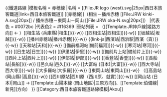 {{鐵道路線
|模板名稱 = 赤穗線
|名稱 = [[File:JR logo (west).svg|25px|西日本旅客鐵道|link=西日本旅客鐵道]] [[赤穗線]]（相生－播州赤穗 [[File:JRW kinki-A.svg|20px]] / 播州赤穗－東岡山－岡山 [[File:JRW oka-N.svg|20px]]）
|代表色 = #0072bc
|代表色2 = #f16369
|車站列表 = （[[Template:JR神戶線|姬路方向]] ← ）[[相生站 (兵庫縣)|相生]]{{-w}} [[西相生站|西相生]]{{-w}} [[坂越站|坂越]]{{-w}} [[播州赤穗站|播州赤穗]]{{-w}} {{link-ja|西濱站|西浜駅|西濱（貨）}}{{-w}} [[天和站|天和]]{{-w}} [[備前福河站|備前福河]]{{-w}} [[寒河站|寒河]]{{-w}} [[日生站|日生]]{{-w}} [[伊里站|伊里]]{{-w}} [[備前片上站|備前片上]]{{-w}} [[西片上站|西片上]]{{-w}} [[伊部站|伊部]]{{-w}} [[香登站|香登]]{{-w}} [[長船站|長船]]{{-w}} [[邑久站|邑久]]{{-w}} [[大富站 (日本)|大富]]{{-w}} [[西大寺站|西大寺]]{{-w}} [[大多羅站|大多羅]]{{-w}} [[東岡山站|東岡山]]{{-w}} （[[高島站 (岡山縣)|高島]]{{-w}} [[西川原站|西川原（西川原、就實）]]{{-w}} [[岡山站 (日本)|岡山]] → [[Template:山陽本線 (岡山地區)|三原方向]]、[[Template:伯備線|新見]]方向）
}}<noinclude>
[[Category:西日本旅客鐵道路線模板|Akou]]
</noinclude>